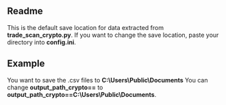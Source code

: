 ## Readme
This is the default save location for data extracted from **trade_scan_crypto.py**.
If you want to change the save location, paste your directory into **config.ini**.
## Example
You want to save the .csv files to **C:\Users\Public\Documents**
You can change **output_path_crypto==**
to **output_path_crypto==C:\Users\Public\Documents**.